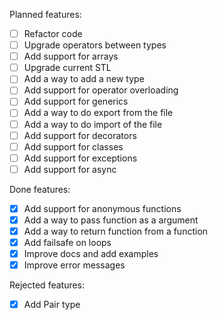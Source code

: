 Planned features:
- [ ] Refactor code
- [ ] Upgrade operators between types
- [ ] Add support for arrays
- [ ] Upgrade current STL
- [ ] Add a way to add a new type
- [ ] Add support for operator overloading
- [ ] Add support for generics
- [ ] Add a way to do export from the file
- [ ] Add a way to do import of the file
- [ ] Add support for decorators
- [ ] Add support for classes
- [ ] Add support for exceptions
- [ ] Add support for async

Done features:
- [x] Add support for anonymous functions
- [x] Add a way to pass function as a argument
- [x] Add a way to return function from a function
- [x] Add failsafe on loops
- [x] Improve docs and add examples
- [x] Improve error messages

Rejected features:
- [x] Add Pair type
